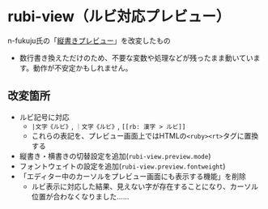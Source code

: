 # rubi-view（ルビ対応プレビュー）

n-fukuju氏の「[縦書きプレビュー](https://marketplace.visualstudio.com/items?itemName=n-fukuju.vertical-writing)」を改変したもの
- 数行書き換えただけのため、不要な変数や処理などが残ったまま動いています。動作が不安定かもしれません。


## 改変箇所
- ルビ記号に対応
    - `|文字《ルビ》`, `｜文字《ルビ》`, `[[rb: 漢字 > ルビ]]`
    - これらの表記を、プレビュー画面上ではHTMLの`<ruby><rt>`タグに置換する
- 縦書き・横書きの切替設定を追加(`rubi-view.preview.mode`)
- フォントウェイトの設定を追加(`rubi-view.preview.fontweight`)
- 「エディター中のカーソルをプレビュー画面にも表示する機能」を削除
    - ルビ表示に対応した結果、見えない字が存在することになり、カーソル位置が合わなくなりました……